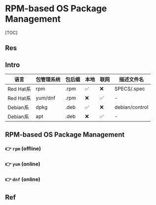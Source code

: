# RPM-based OS Package Management

[TOC]



## Res


## Intro
| 语言 | 包管理系统 | 包后缀 | 本地 | 联网 | 描述文件名 |
| ---- | ---- | ---- | ---- | ---- | ---- |
| Red Hat系 | rpm | .rpm | ✅ | ❌ | SPECS/<package-name>.spec |
| Red Hat系 | yum/dnf | .rpm | ❌ | ✅ | - |
| Debian系 | dpkg | .deb | ✅ | ❌ | debian/control |
| Debian系 | apt | .deb | ❌ | ✅ | - |



## RPM-based OS Package Management
### 👉 `rpm` (offline)

### 👉 `yum` (online)

### 👉 `dnf` (online)



## Ref

